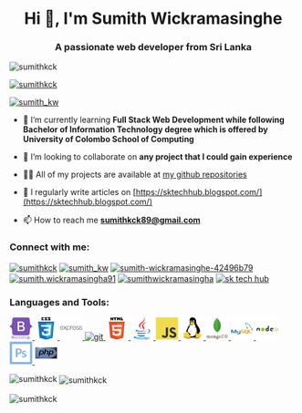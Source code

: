 <h1 align="center">Hi 👋, I'm Sumith Wickramasinghe</h1>
<h3 align="center">A passionate web developer from Sri Lanka</h3>

<p align="left"> <img src="https://komarev.com/ghpvc/?username=sumithkck&label=Profile%20views&color=0e75b6&style=flat" alt="sumithkck" /> </p>

<p align="left"> <a href="https://github.com/ryo-ma/github-profile-trophy"><img src="https://github-profile-trophy.vercel.app/?username=sumithkck" alt="sumithkck" /></a> </p>

<p align="left"> <a href="https://twitter.com/sumith_kw" target="blank"><img src="https://img.shields.io/twitter/follow/sumith_kw?logo=twitter&style=for-the-badge" alt="sumith_kw" /></a> </p>

- 🌱 I’m currently learning **Full Stack Web Development while following Bachelor of Information Technology degree which is offered by University of Colombo School of Computing**

- 👯 I’m looking to collaborate on **any project that I could gain experience**

- 👨‍💻 All of my projects are available at [my github repositories](https://github.com/sumithkck?tab=repositories)

- 📝 I regularly write articles on [https://sktechhub.blogspot.com/](https://sktechhub.blogspot.com/)

- 📫 How to reach me **sumithkck89@gmail.com**

<h3 align="left">Connect with me:</h3>
<p align="left">
<a href="https://codepen.io/sumithkck" target="blank"><img align="center" src="https://raw.githubusercontent.com/rahuldkjain/github-profile-readme-generator/master/src/images/icons/Social/codepen.svg" alt="sumithkck" height="30" width="40" /></a>
<a href="https://twitter.com/sumith_kw" target="blank"><img align="center" src="https://raw.githubusercontent.com/rahuldkjain/github-profile-readme-generator/master/src/images/icons/Social/twitter.svg" alt="sumith_kw" height="30" width="40" /></a>
<a href="https://linkedin.com/in/sumith-wickramasinghe-42496b79" target="blank"><img align="center" src="https://raw.githubusercontent.com/rahuldkjain/github-profile-readme-generator/master/src/images/icons/Social/linked-in-alt.svg" alt="sumith-wickramasinghe-42496b79" height="30" width="40" /></a>
<a href="https://fb.com/sumith.wickramasingha91" target="blank"><img align="center" src="https://raw.githubusercontent.com/rahuldkjain/github-profile-readme-generator/master/src/images/icons/Social/facebook.svg" alt="sumith.wickramasingha91" height="30" width="40" /></a>
<a href="https://instagram.com/sumithwickramasingha" target="blank"><img align="center" src="https://raw.githubusercontent.com/rahuldkjain/github-profile-readme-generator/master/src/images/icons/Social/instagram.svg" alt="sumithwickramasingha" height="30" width="40" /></a>
<a href="https://www.youtube.com/channel/UCx4I25KBBOn9RGHRTSc66EA" target="blank"><img align="center" src="https://raw.githubusercontent.com/rahuldkjain/github-profile-readme-generator/master/src/images/icons/Social/youtube.svg" alt="sk tech hub" height="30" width="40" /></a>
</p>

<h3 align="left">Languages and Tools:</h3>
<p align="left"> <a href="https://getbootstrap.com" target="_blank"> <img src="https://raw.githubusercontent.com/devicons/devicon/master/icons/bootstrap/bootstrap-plain-wordmark.svg" alt="bootstrap" width="40" height="40"/> </a> <a href="https://www.w3schools.com/css/" target="_blank"> <img src="https://raw.githubusercontent.com/devicons/devicon/master/icons/css3/css3-original-wordmark.svg" alt="css3" width="40" height="40"/> </a> <a href="https://expressjs.com" target="_blank"> <img src="https://raw.githubusercontent.com/devicons/devicon/master/icons/express/express-original-wordmark.svg" alt="express" width="40" height="40"/> </a> <a href="https://git-scm.com/" target="_blank"> <img src="https://www.vectorlogo.zone/logos/git-scm/git-scm-icon.svg" alt="git" width="40" height="40"/> </a> <a href="https://www.w3.org/html/" target="_blank"> <img src="https://raw.githubusercontent.com/devicons/devicon/master/icons/html5/html5-original-wordmark.svg" alt="html5" width="40" height="40"/> </a> <a href="https://www.java.com" target="_blank"> <img src="https://raw.githubusercontent.com/devicons/devicon/master/icons/java/java-original.svg" alt="java" width="40" height="40"/> </a> <a href="https://developer.mozilla.org/en-US/docs/Web/JavaScript" target="_blank"> <img src="https://raw.githubusercontent.com/devicons/devicon/master/icons/javascript/javascript-original.svg" alt="javascript" width="40" height="40"/> </a> <a href="https://www.linux.org/" target="_blank"> <img src="https://raw.githubusercontent.com/devicons/devicon/master/icons/linux/linux-original.svg" alt="linux" width="40" height="40"/> </a> <a href="https://www.mongodb.com/" target="_blank"> <img src="https://raw.githubusercontent.com/devicons/devicon/master/icons/mongodb/mongodb-original-wordmark.svg" alt="mongodb" width="40" height="40"/> </a> <a href="https://www.mysql.com/" target="_blank"> <img src="https://raw.githubusercontent.com/devicons/devicon/master/icons/mysql/mysql-original-wordmark.svg" alt="mysql" width="40" height="40"/> </a> <a href="https://nodejs.org" target="_blank"> <img src="https://raw.githubusercontent.com/devicons/devicon/master/icons/nodejs/nodejs-original-wordmark.svg" alt="nodejs" width="40" height="40"/> </a> <a href="https://www.photoshop.com/en" target="_blank"> <img src="https://raw.githubusercontent.com/devicons/devicon/master/icons/photoshop/photoshop-line.svg" alt="photoshop" width="40" height="40"/> </a> <a href="https://www.php.net" target="_blank"> <img src="https://raw.githubusercontent.com/devicons/devicon/master/icons/php/php-original.svg" alt="php" width="40" height="40"/> </a> </p>

<p><img align="left" src="https://github-readme-stats.vercel.app/api/top-langs?username=sumithkck&show_icons=true&locale=en&layout=compact" alt="sumithkck" /></p>

<p>&nbsp;<img align="center" src="https://github-readme-stats.vercel.app/api?username=sumithkck&show_icons=true&locale=en" alt="sumithkck" /></p>

<p><img align="center" src="https://github-readme-streak-stats.herokuapp.com/?user=sumithkck&" alt="sumithkck" /></p>
